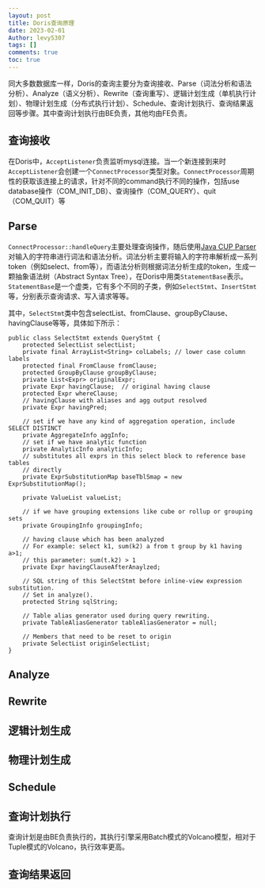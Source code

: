 ```yaml
---
layout: post
title: Doris查询原理 
date: 2023-02-01
Author: levy5307
tags: []
comments: true
toc: true
---
```


同大多数数据库一样，Doris的查询主要分为查询接收、Parse（词法分析和语法分析）、Analyze（语义分析）、Rewrite（查询重写）、逻辑计划生成（单机执行计划）、物理计划生成（分布式执行计划）、Schedule、查询计划执行、查询结果返回等步骤。其中查询计划执行由BE负责，其他均由FE负责。

## 查询接收

在Doris中，`AcceptListener`负责监听mysql连接。当一个新连接到来时`AcceptListener`会创建一个`ConnectProcessor`类型对象。`ConnectProcessor`周期性的获取该连接上的请求，针对不同的command执行不同的操作，包括use database操作（COM_INIT_DB）、查询操作（COM_QUERY）、quit（COM_QUIT）等

## Parse

`ConnectProcessor::handleQuery`主要处理查询操作，随后使用[Java CUP Parser](http://www2.cs.tum.edu/projects/cup/)对输入的字符串进行词法和语法分析。词法分析主要将输入的字符串解析成一系列token（例如select、from等），而语法分析则根据词法分析生成的token，生成一颗抽象语法树（Abstract Syntax Tree），在Doris中用类`StatementBase`表示。`StatementBase`是一个虚类，它有多个不同的子类，例如`SelectStmt`、`InsertStmt`等，分别表示查询请求、写入请求等等。

其中，`SelectStmt`类中包含selectList、fromClause、groupByClause、havingClause等等，具体如下所示：

```
public class SelectStmt extends QueryStmt {
    protected SelectList selectList;
    private final ArrayList<String> colLabels; // lower case column labels
    protected final FromClause fromClause;
    protected GroupByClause groupByClause;
    private List<Expr> originalExpr;
    private Expr havingClause;  // original having clause
    protected Expr whereClause;
    // havingClause with aliases and agg output resolved
    private Expr havingPred;

    // set if we have any kind of aggregation operation, include SELECT DISTINCT
    private AggregateInfo aggInfo;
    // set if we have analytic function
    private AnalyticInfo analyticInfo;
    // substitutes all exprs in this select block to reference base tables
    // directly
    private ExprSubstitutionMap baseTblSmap = new ExprSubstitutionMap();

    private ValueList valueList;

    // if we have grouping extensions like cube or rollup or grouping sets
    private GroupingInfo groupingInfo;

    // having clause which has been analyzed
    // For example: select k1, sum(k2) a from t group by k1 having a>1;
    // this parameter: sum(t.k2) > 1
    private Expr havingClauseAfterAnaylzed;

    // SQL string of this SelectStmt before inline-view expression substitution.
    // Set in analyze().
    protected String sqlString;

    // Table alias generator used during query rewriting.
    private TableAliasGenerator tableAliasGenerator = null;

    // Members that need to be reset to origin
    private SelectList originSelectList;
}
```

## Analyze

## Rewrite

## 逻辑计划生成

## 物理计划生成

## Schedule

## 查询计划执行

查询计划是由BE负责执行的，其执行引擎采用Batch模式的Volcano模型，相对于Tuple模式的Volcano，执行效率更高。

## 查询结果返回
